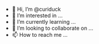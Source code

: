- 👋 Hi, I’m @curiduck
- 👀 I’m interested in ...
- 🌱 I’m currently learning ...
- 💞️ I’m looking to collaborate on ...
- 📫 How to reach me ...

<!---
curiduck/curiduck is a ✨ special ✨ repository because its `README.md` (this file) appears on your GitHub profile.
You can click the Preview link to take a look at your changes.
--->
